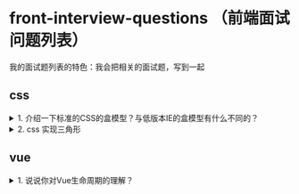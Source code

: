 # front-interview-questions （前端面试问题列表）

我的面试题列表的特色：我会把相关的面试题，写到一起

## css

<details>

<summary>1.  介绍一下标准的CSS的盒模型？与低版本IE的盒模型有什么不同的？</summary>


1. 定义： 在 w3c 规范中，盒子模型被定义为一个元素所占用的网页空间。

2. 组成：margin(外边距)、border(边框)、padding(内边距)、content(内容)

3. 标准盒模型、IE盒模型的区别: 在于设置 width 和 height 的时候，对应的范围不同。
   
   标准盒模型： width = content
   
   IE盒模型：   width = content + padding + border

</details>
<details>

<summary>2.  css 实现三角形</summary>


```
div {
    width: 0;
    height: 0;
    border-top: 50px solid pink;
    border-left: 50px solid transparent;
    border-right: 50px solid transparent;
  }
/**使用边框实现*/
```
##进阶：实现一个空心三角形
```
div {
    width: 0;
    height: 0;
    border-top: 50px solid pink;
    border-left: 50px solid transparent;
    border-right: 50px solid transparent;
  }
/**使用边框实现*/
```
</details>



## vue

<details>

<summary>1.  说说你对Vue生命周期的理解？</summary>

### You can add a header

You can add text within a collapsed section. 

You can add an image or a code block, too.

```ruby
   puts "Hello World"
```
![图片描述](http://example.com/image.png)

</details>
